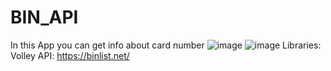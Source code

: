 # BIN_API
In this App you can get info about card number
![image](https://github.com/andreising/BINInfoApp/assets/94052489/1ab4e542-5ea0-4836-aef9-42d415fe8a8c)
![image](https://github.com/andreising/BINInfoApp/assets/94052489/49c836a3-7d84-4c45-bd9b-aee15463ba44)
Libraries: Volley
API: https://binlist.net/
